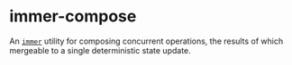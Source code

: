# immer-compose

An [`immer`](immer) utility for composing concurrent operations, the results of which mergeable
to a single deterministic state update.

<!-- -->

[immer]: https://immerjs.github.io/immer/
